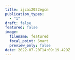 ```yaml
---
title: ijcai2022egcn
publication_types:
  - "1"
draft: false
featured: false
image:
  filename: featured
  focal_point: Smart
  preview_only: false
date: 2022-07-20T14:09:19.429Z
---
```

